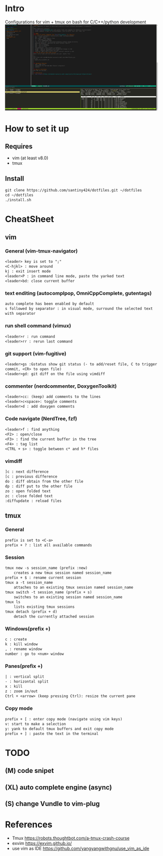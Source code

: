 # Intro
Configurations for vim + tmux on bash for C/C++/python development
![alt text](screenshots/mobaxterm.PNG)

# How to set it up
## Requires
- vim (at least v8.0)
- tmux

## Install
```
git clone https://github.com/santiny424/dotfiles.git ~/dotfiles
cd ~/dotfiles
./install.sh
```

# CheatSheet
## vim
### General (vim-tmux-navigator)
    <leader> key is set to ";"
    <C-hjkl> : move around
    kj : exit insert mode
    <leader>P : in command line mode, paste the yarked text
    <leader>bd: close current buffer

### text enditing (autocomplpop, OmniCppComplete, gutentags)
    auto complete has been enabled by default
    s followed by separator : in visual mode, surround the selected text with separator

### run shell command (vimux)
    <leader>r : run command
    <leader>rr : rerun last command

### git support (vim-fugitive)
    <leader>gs :Gstatus show git status (- to add/reset file, C to trigger commit, <CR> to open file)
    <leader>gd: git diff on the file using vimdiff

### commenter (nerdcommenter, DoxygenToolkit)
    <leader>cc: (keep) add comments to the lines
    <leader>c<space>: toggle comments
    <leader>d : add doxygen comments

### Code navigate (NerdTree, fzf)
    <leader>f : find anything
    <F2> : open/close
    <F3> : find the current buffer in the tree
    <F4> : tag list
    <CTRL + s> : toggle between c* and h* files

### vimdiff
    ]c : next difference
    [c : previous difference
    do : diff obtain from the other file
    dp : diff put to the other file
    zo : open folded text
    zc : close folded text
    :diffupdate : reload files

## tmux
### General
    prefix is set to <C-a>
    prefix + ? : list all available commands

### Session
    tmux new -s session_name (prefix :new)
        creates a new tmux session named session_name
    prefix + $ : rename current session
    tmux a -t session_name
        attaches to an existing tmux session named session_name
    tmux switch -t session_name (prefix + s)
        switches to an existing session named session_name
    tmux ls
        lists existing tmux sessions
    tmux detach (prefix + d)
        detach the currently attached session

### Windows(prefix +)
    c : create
    k : kill window
    , : rename window
    number : go to <num> window

### Panes(prefix +)
    | : vertical split
    - : horizontal split
    x : kill
    z : zoom in/out
    Ctrl + <arrow> (keep pressing Ctrl): resize the current pane

### Copy mode
    prefix + [ : enter copy mode (navigate using vim keys)
    v: start to make a selection
    y: yank to default tmux buffers and exit copy mode
    prefix + ] : paste the text in the terminal

# TODO
## (M)  code snipet
## (XL) auto complete engine (async)
## (S)  change Vundle to vim-plug

# References
- Tmux
  https://robots.thoughtbot.com/a-tmux-crash-course
- exvim
  https://exvim.github.io/
- use vim as IDE
  https://github.com/yangyangwithgnu/use_vim_as_ide
